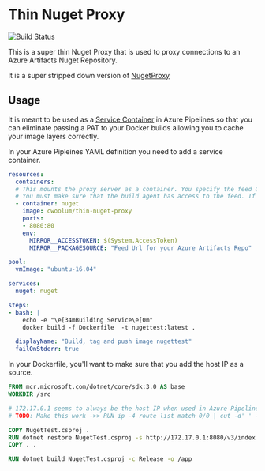 # Thin Nuget Proxy

[![Build Status](https://chriswoolum.visualstudio.com/Thin%20Nuget%20Proxy/_apis/build/status/cwoolum.ThinNugetProxy?branchName=master)](https://chriswoolum.visualstudio.com/Thin%20Nuget%20Proxy/_build/latest?definitionId=8&branchName=master)

This is a super thin Nuget Proxy that is used to proxy connections to an Azure Artifacts Nuget Repository.

It is a super stripped down version of [NugetProxy](https://github.com/loic-sharma/NugetProxy)

## Usage

It is meant to be used as a [Service Container](https://docs.microsoft.com/en-us/azure/devops/pipelines/process/service-containers?view=azure-devops&tabs=yaml) in Azure Pipelines so that you can eliminate passing a PAT to your Docker builds allowing you to cache your image layers correctly.

In your Azure Pipleines YAML definition you need to add a service container.

``` yaml
resources:
  containers:
  # This mounts the proxy server as a container. You specify the feed Url for your Azure Artifacts Repo.
  # You must make sure that the build agent has access to the feed. If it's in the same account, it should already be configured that way.
  - container: nuget
    image: cwoolum/thin-nuget-proxy
    ports:
    - 8080:80
    env:
      MIRROR__ACCESSTOKEN: $(System.AccessToken)
      MIRROR__PACKAGESOURCE: "Feed Url for your Azure Artifacts Repo"

pool:
  vmImage: "ubuntu-16.04"

services:
  nuget: nuget

steps:
- bash: |
    echo -e "\e[34mBuilding Service\e[0m"
    docker build -f Dockerfile  -t nugettest:latest .

  displayName: "Build, tag and push image nugettest"
  failOnStderr: true

```

In your Dockerfile, you'll want to make sure that you add the host IP as a source.

``` dockerfile
FROM mcr.microsoft.com/dotnet/core/sdk:3.0 AS base
WORKDIR /src

# 172.17.0.1 seems to always be the host IP when used in Azure Pipelines but we don't want to rely on that.
# TODO: Make this work ->> RUN ip -4 route list match 0/0 | cut -d' ' -f3 | awk '{print $1" host.docker.internal"}' >> /etc/hosts

COPY NugetTest.csproj .
RUN dotnet restore NugetTest.csproj -s http://172.17.0.1:8080/v3/index.json -s https://api.nuget.org/v3/index.json
COPY . .

RUN dotnet build NugetTest.csproj -c Release -o /app
```
